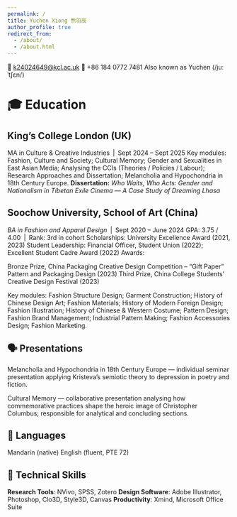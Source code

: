 ```yaml
---
permalink: /
title: Yuchen Xiong 熊羽辰
author_profile: true
redirect_from: 
  - /about/
  - /about.html
---
```


📧 k24024649@kcl.ac.uk  📱 +86 184 0772 7481
Also known as Yuchen (/juːˈtʃɛn/)

🎓 Education
======

**King’s College London (UK)**
------
MA in Culture & Creative Industries | Sept 2024 – Sept 2025
Key modules: Fashion, Culture and Society; Cultural Memory; Gender and Sexualities in East Asian Media; Analysing the CCIs (Theories / Policies / Labour); Research Approaches and Dissertation; Melancholia and Hypochondria in 18th Century Europe.
**Dissertation:** _Who Waits, Who Acts: Gender and Nationalism in Tibetan Exile Cinema — A Case Study of Dreaming Lhasa_

**Soochow University, School of Art (China)**
------
_BA in Fashion and Apparel Design_ | Sept 2020 – June 2024
GPA: 3.75 / 4.00 | Rank: 3rd in cohort
Scholarships: University Excellence Award (2021, 2023)
Student Leadership: Financial Officer, Student Union (2022); Excellent Student Cadre Award (2022)
Awards: 

Bronze Prize, China Packaging Creative Design Competition – “Gift Paper” Pattern and Packaging Design (2023)
Third Prize, China College Students’ Creative Design Festival (2023)

Key modules: Fashion Structure Design; Garment Construction; History of Chinese Design Art; Fashion Materials; History of Modern Foreign Design; Fashion Illustration; History of Chinese & Western Costume; Pattern Design; Fashion Brand Management; Industrial Pattern Making; Fashion Accessories Design; Fashion Marketing.

🗣 Presentations
------
Melancholia and Hypochondria in 18th Century Europe — individual seminar presentation applying Kristeva’s semiotic theory to depression in poetry and fiction.

Cultural Memory — collaborative presentation analysing how commemorative practices shape the heroic image of Christopher Columbus; responsible for analytical and concluding sections.

💬 Languages
------

Mandarin (native)
English (fluent, PTE 72)

🧰 Technical Skills
------
**Research Tools**: NVivo, SPSS, Zotero
**Design Software**: Adobe Illustrator, Photoshop, Clo3D, Style3D, Canvas
**Productivity**: Xmind, Microsoft Office Suite
